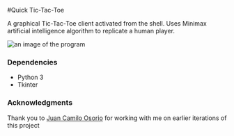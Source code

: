 #Quick Tic-Tac-Toe

A graphical Tic-Tac-Toe client activated from the shell.
Uses Minimax artificial intelligence algorithm to replicate a human player.

![an image of the program](./image.tiff "Logo Title Text 1")

### Dependencies
* Python 3
* Tkinter

### Acknowledgments
Thank you to [Juan Camilo Osorio](https://github.com/jcoc611) for working with me on earlier iterations of this project
